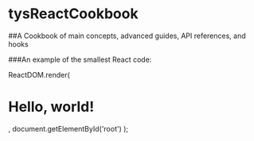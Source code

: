 # tysReactCookbook
##A Cookbook of main concepts, advanced guides, API references, and hooks

###An example of the smallest React code:

   ReactDOM.render(
     <h1>Hello, world!</h1>,
     document.getElementById('root')
   );
